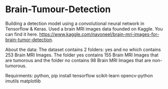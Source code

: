 # Brain-Tumour-Detection
Building a detection model using a convolutional neural network in Tensorflow & Keras.
Used a brain MRI images data founded on Kaggle. You can find it here.
https://www.kaggle.com/navoneel/brain-mri-images-for-brain-tumor-detection.

About the data:
The dataset contains 2 folders: yes and no which contains 253 Brain MRI Images. The folder yes contains 155 Brain MRI Images that are tumorous and the folder no contains 98 Brain MRI Images that are non-tumorous.

Requirments:
python,
pip install tensorflow scikit-learn opencv-python imutils matplotlib

